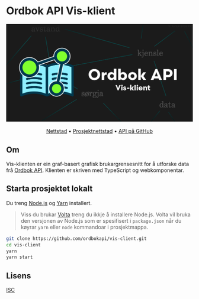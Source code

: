 # Ordbok API Vis-klient

![Prosjektbanner](static/images/ordbokapi-vis-client-open-graph.png)

<p align="center">
  <a href="https://vis.ordbokapi.org">Nettstad</a> •
  <a href="https://ordbokapi.org">Prosjektnettstad</a> •
  <a href="https://github.com/ordbokapi/api">API på GitHub</a>
</p>

## Om

Vis-klienten er ein graf-basert grafisk brukargrensesnitt for å utforske data frå [Ordbok API](https://ordbokapi.org). Klienten er skriven med TypeScript og webkomponentar.

## Starta prosjektet lokalt

Du treng [Node.js](https://nodejs.org) og [Yarn](https://yarnpkg.com) installert.

> Viss du brukar [Volta](https://volta.sh) treng du ikkje å installere Node.js. Volta vil bruka den versjonen av Node.js som er spesifisert i `package.json` når du køyrar `yarn` eller `node` kommandoar i prosjektmappa.

```bash
git clone https://github.com/ordbokapi/vis-client.git
cd vis-client
yarn
yarn start
```

## Lisens

[ISC](LICENCE)
